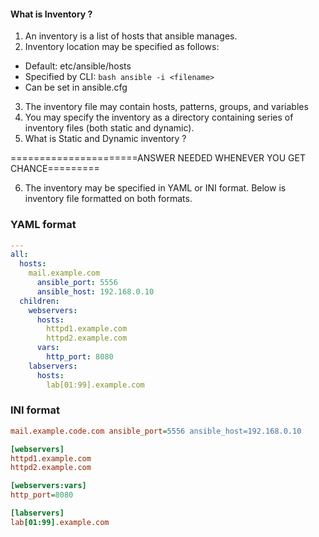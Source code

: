 #### What is Inventory ?

1. An inventory is a list of hosts that ansible manages.
2. Inventory location may be specified as follows:
  * Default: etc/ansible/hosts
  * Specified by CLI: ```bash ansible -i <filename> ```
  * Can be set in ansible.cfg

3. The inventory file may contain hosts, patterns, groups, and variables
4. You may specify the inventory as a directory containing series of inventory files (both static and dynamic).
5. What is Static and Dynamic inventory ?

  ======================ANSWER NEEDED WHENEVER YOU GET CHANCE=========

6. The inventory may be specified in YAML or INI format.
Below is inventory file formatted on both formats.


### YAML format
```YAML
---
all:
  hosts:
    mail.example.com
      ansible_port: 5556
      ansible_host: 192.168.0.10
  children:
    webservers:
      hosts:
        httpd1.example.com
        httpd2.example.com
      vars:
        http_port: 8080
    labservers:
      hosts:
        lab[01:99].example.com
  ```      
### INI format

```INI
mail.example.code.com ansible_port=5556 ansible_host=192.168.0.10

[webservers]
httpd1.example.com
httpd2.example.com

[webservers:vars]
http_port=8080

[labservers]
lab[01:99].example.com

```
